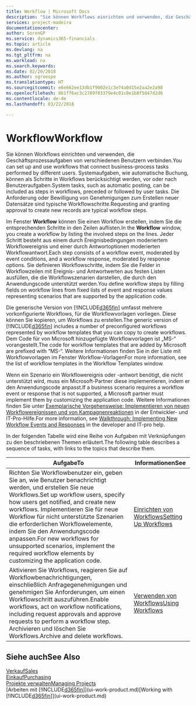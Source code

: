 ```yaml
---
title: Workflow | Microsoft Docs
description: "Sie können Workflows einrichten und verwenden, die Geschäftsprozessaufgaben von verschiedenen Benutzern verbinden. Systemaufgaben, wie automatische Buchung, können als Schritte in Workflows berücksichtigt werden, vor oder nach Benutzeraufgaben. Die Anforderung oder Bewilligung von Genehmigungen zum Erstellen neuer Datensätze sind typische Workflowschritte."
services: project-madeira
documentationcenter: 
author: SorenGP
ms.service: dynamics365-financials
ms.topic: article
ms.devlang: na
ms.tgt_pltfrm: na
ms.workload: na
ms.search.keywords: 
ms.date: 02/20/2018
ms.author: sgroespe
ms.translationtype: HT
ms.sourcegitcommit: e6e662ee13db1f9002e1c3e74a0d15e2aa2e2a98
ms.openlocfilehash: 861ff6ac3c2789f83379e4c01c0e1b8f5847d2d6
ms.contentlocale: de-de
ms.lasthandoff: 03/22/2018

---
```

# <a name="workflow"></a><span data-ttu-id="d0cf2-105">Workflow</span><span class="sxs-lookup"><span data-stu-id="d0cf2-105">Workflow</span></span>
<span data-ttu-id="d0cf2-106">Sie können Workflows einrichten und verwenden, die Geschäftsprozessaufgaben von verschiedenen Benutzern verbinden.</span><span class="sxs-lookup"><span data-stu-id="d0cf2-106">You can set up and use workflows that connect business-process tasks performed by different users.</span></span> <span data-ttu-id="d0cf2-107">Systemaufgaben, wie automatische Buchung, können als Schritte in Workflows berücksichtigt werden, vor oder nach Benutzeraufgaben.</span><span class="sxs-lookup"><span data-stu-id="d0cf2-107">System tasks, such as automatic posting, can be included as steps in workflows, preceded or followed by user tasks.</span></span> <span data-ttu-id="d0cf2-108">Die Anforderung oder Bewilligung von Genehmigungen zum Erstellen neuer Datensätze sind typische Workflowschritte.</span><span class="sxs-lookup"><span data-stu-id="d0cf2-108">Requesting and granting approval to create new records are typical workflow steps.</span></span>  

 <span data-ttu-id="d0cf2-109">Im Fenster **Workflow** können Sie einen Workflow erstellen, indem Sie die entsprechenden Schritte in den Zeilen auflisten.</span><span class="sxs-lookup"><span data-stu-id="d0cf2-109">In the **Workflow** window, you create a workflow by listing the involved steps on the lines.</span></span> <span data-ttu-id="d0cf2-110">Jeder Schritt besteht aus einem durch Ereignisbedingungen moderiertem Workflowereignis und einer durch Antwortoptionen moderierten Workflowantwort.</span><span class="sxs-lookup"><span data-stu-id="d0cf2-110">Each step consists of a workflow event, moderated by event conditions, and a workflow response, moderated by response options.</span></span> <span data-ttu-id="d0cf2-111">Sie definieren Workflowschritte, indem Sie die Felder in Workflowzeilen mit Ereignis- und Antwortwerten aus festen Listen ausfüllen, die die Workflowszenarien darstellen, die durch den Anwendungscode unterstützt werden.</span><span class="sxs-lookup"><span data-stu-id="d0cf2-111">You define workflow steps by filling fields on workflow lines from fixed lists of event and response values representing scenarios that are supported by the application code.</span></span>  

 <span data-ttu-id="d0cf2-112">Die generische Version von [!INCLUDE[d365fin](includes/d365fin_md.md)] umfasst mehrere vorkonfigurierte Workflows, für die Workflowvorlagen vorliegen. Diese können Sie kopieren, um Workflows zu erstellen.</span><span class="sxs-lookup"><span data-stu-id="d0cf2-112">The generic version of [!INCLUDE[d365fin](includes/d365fin_md.md)] includes a number of preconfigured workflows represented by workflow templates that you can copy to create workflows.</span></span> <span data-ttu-id="d0cf2-113">Dem Code für von Microsoft hinzugefügte Workflowvorlagen ist „MS-“ vorangestellt.</span><span class="sxs-lookup"><span data-stu-id="d0cf2-113">The code for workflow templates that are added by Microsoft are prefixed with “MS-“.</span></span> <span data-ttu-id="d0cf2-114">Weitere Informationen finden Sie in der Liste mit Workflowvorlagen im Fenster Workflow-Vorlagen</span><span class="sxs-lookup"><span data-stu-id="d0cf2-114">For more information, see the list of workflow templates in the Workflow Templates window.</span></span>  

 <span data-ttu-id="d0cf2-115">Wenn ein Szenario ein Workflowereignis oder -antwort benötigt, die nicht unterstützt wird, muss ein Microsoft-Partner diese implementieren, indem er den Anwendungscode anpasst.</span><span class="sxs-lookup"><span data-stu-id="d0cf2-115">If a business scenario requires a workflow event or response that is not supported, a Microsoft partner must implement them by customizing the application code.</span></span> <span data-ttu-id="d0cf2-116">Weitere Informationen finden Sie unter [Exemplarische Vorgehensweise: Implementieren von neuen Workflowereignissen und von Kampagnenreaktionen](/dynamics-nav/Walkthrough--Implementing-New-Workflow-Events-and-Responses) in der Entwickler- und IT-Pro-Hilfe.</span><span class="sxs-lookup"><span data-stu-id="d0cf2-116">For more information, see [Walkthrough: Implementing New Workflow Events and Responses](/dynamics-nav/Walkthrough--Implementing-New-Workflow-Events-and-Responses) in the developer and IT-pro help.</span></span>  

 <span data-ttu-id="d0cf2-117">In der folgenden Tabelle wird eine Reihe von Aufgaben mit Verknüpfungen zu den beschriebenen Themen erläutert.</span><span class="sxs-lookup"><span data-stu-id="d0cf2-117">The following table describes a sequence of tasks, with links to the topics that describe them.</span></span>  

|<span data-ttu-id="d0cf2-118">**Aufgabe**</span><span class="sxs-lookup"><span data-stu-id="d0cf2-118">**To**</span></span>|<span data-ttu-id="d0cf2-119">**Informationen**</span><span class="sxs-lookup"><span data-stu-id="d0cf2-119">**See**</span></span>|  
|------------|-------------|  
|<span data-ttu-id="d0cf2-120">Richten Sie Workflowbenutzer ein, geben Sie an, wie Benutzer benachrichtigt werden, und erstellen Sie neue Workflows.</span><span class="sxs-lookup"><span data-stu-id="d0cf2-120">Set up workflow users, specify how users get notified, and create new workflows.</span></span> <span data-ttu-id="d0cf2-121">Implementieren Sie für neue Workflow für nicht unterstützte Szenarien die erforderlichen Workflowelemente, indem Sie den Anwendungscode anpassen.</span><span class="sxs-lookup"><span data-stu-id="d0cf2-121">For new workflows for unsupported scenarios, implement the required workflow elements by customizing the application code.</span></span>|[<span data-ttu-id="d0cf2-122">Einrichten von Workflows</span><span class="sxs-lookup"><span data-stu-id="d0cf2-122">Setting Up Workflows</span></span>](across-set-up-workflows.md)|  
|<span data-ttu-id="d0cf2-123">Aktivieren Sie Workflows, reagieren Sie auf Workflowbenachrichtigungen, einschließlich Anfragegenehmigungen und genehmigen Sie Anforderungen, um einen Workflowschritt auszuführen.</span><span class="sxs-lookup"><span data-stu-id="d0cf2-123">Enable workflows, act on workflow notifications, including request approvals and approve requests to perform a workflow step.</span></span> <span data-ttu-id="d0cf2-124">Archivieren und löschen Sie Workflows.</span><span class="sxs-lookup"><span data-stu-id="d0cf2-124">Archive and delete workflows.</span></span>|[<span data-ttu-id="d0cf2-125">Verwenden von Workflows</span><span class="sxs-lookup"><span data-stu-id="d0cf2-125">Using Workflows</span></span>](across-use-workflows.md)|  

## <a name="see-also"></a><span data-ttu-id="d0cf2-126">Siehe auch</span><span class="sxs-lookup"><span data-stu-id="d0cf2-126">See Also</span></span>  
[<span data-ttu-id="d0cf2-127">Verkauf</span><span class="sxs-lookup"><span data-stu-id="d0cf2-127">Sales</span></span>](sales-manage-sales.md)  
[<span data-ttu-id="d0cf2-128">Einkauf</span><span class="sxs-lookup"><span data-stu-id="d0cf2-128">Purchasing</span></span>](purchasing-manage-purchasing.md)  
[<span data-ttu-id="d0cf2-129">Projekte verwalten</span><span class="sxs-lookup"><span data-stu-id="d0cf2-129">Managing Projects</span></span>](projects-manage-projects.md)  
<span data-ttu-id="d0cf2-130">[Arbeiten mit [!INCLUDE[d365fin](includes/d365fin_md.md)]](ui-work-product.md)</span><span class="sxs-lookup"><span data-stu-id="d0cf2-130">[Working with [!INCLUDE[d365fin](includes/d365fin_md.md)]](ui-work-product.md)</span></span>

